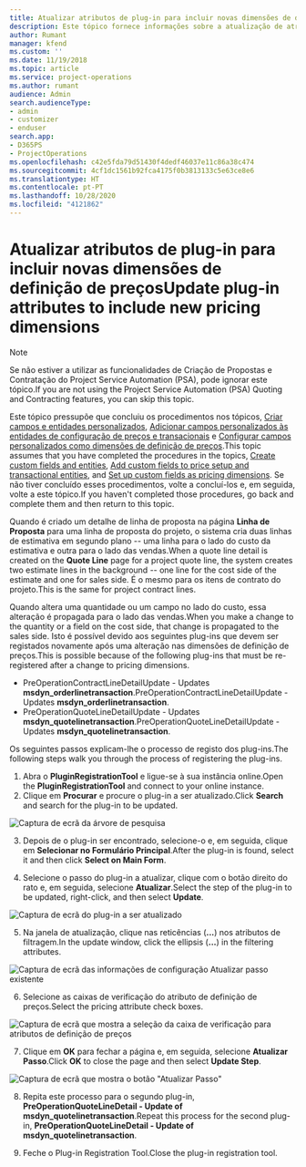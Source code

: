 ```yaml
---
title: Atualizar atributos de plug-in para incluir novas dimensões de definição de preços
description: Este tópico fornece informações sobre a atualização de atributos de plug-in para dimensões de definição de preços.
author: Rumant
manager: kfend
ms.custom: ''
ms.date: 11/19/2018
ms.topic: article
ms.service: project-operations
ms.author: rumant
audience: Admin
search.audienceType:
- admin
- customizer
- enduser
search.app:
- D365PS
- ProjectOperations
ms.openlocfilehash: c42e5fda79d51430f4dedf46037e11c86a38c474
ms.sourcegitcommit: 4cf1dc1561b92fca4175f0b3813133c5e63ce8e6
ms.translationtype: HT
ms.contentlocale: pt-PT
ms.lasthandoff: 10/28/2020
ms.locfileid: "4121862"
---
```

# <a name="update-plug-in-attributes-to-include-new-pricing-dimensions"></a><span data-ttu-id="6d07b-103">Atualizar atributos de plug-in para incluir novas dimensões de definição de preços</span><span class="sxs-lookup"><span data-stu-id="6d07b-103">Update plug-in attributes to include new pricing dimensions</span></span>

> [!NOTE]
> <span data-ttu-id="6d07b-104">Se não estiver a utilizar as funcionalidades de Criação de Propostas e Contratação do Project Service Automation (PSA), pode ignorar este tópico.</span><span class="sxs-lookup"><span data-stu-id="6d07b-104">If you are not using the Project Service Automation (PSA) Quoting and Contracting features, you can skip this topic.</span></span>

<span data-ttu-id="6d07b-105">Este tópico pressupõe que concluiu os procedimentos nos tópicos, [Criar campos e entidades personalizados](create-custom-fields-entities.md), [Adicionar campos personalizados às entidades de configuração de preços e transacionais](field-references.md) e [Configurar campos personalizados como dimensões de definição de preços](set-up-pricing-dimensions.md).</span><span class="sxs-lookup"><span data-stu-id="6d07b-105">This topic assumes that you have completed the procedures in the topics, [Create custom fields and entities](create-custom-fields-entities.md), [Add custom fields to price setup and transactional entities](field-references.md), and [Set up custom fields as pricing dimensions](set-up-pricing-dimensions.md).</span></span> <span data-ttu-id="6d07b-106">Se não tiver concluído esses procedimentos, volte a concluí-los e, em seguida, volte a este tópico.</span><span class="sxs-lookup"><span data-stu-id="6d07b-106">If you haven't completed those procedures, go back and complete them and then return to this topic.</span></span>

<span data-ttu-id="6d07b-107">Quando é criado um detalhe de linha de proposta na página **Linha de Proposta** para uma linha de proposta do projeto, o sistema cria duas linhas de estimativa em segundo plano -- uma linha para o lado do custo da estimativa e outra para o lado das vendas.</span><span class="sxs-lookup"><span data-stu-id="6d07b-107">When a quote line detail is created on the **Quote Line** page for a project quote line, the system creates two estimate lines in the background -- one line for the cost side of the estimate and one for sales side.</span></span> <span data-ttu-id="6d07b-108">É o mesmo para os itens de contrato do projeto.</span><span class="sxs-lookup"><span data-stu-id="6d07b-108">This is the same  for project contract lines.</span></span>

<span data-ttu-id="6d07b-109">Quando altera uma quantidade ou um campo no lado do custo, essa alteração é propagada para o lado das vendas.</span><span class="sxs-lookup"><span data-stu-id="6d07b-109">When you make a change to the quantity or a field on the cost side, that change is propagated to the sales side.</span></span> <span data-ttu-id="6d07b-110">Isto é possível devido aos seguintes plug-ins que devem ser registados novamente após uma alteração nas dimensões de definição de preços.</span><span class="sxs-lookup"><span data-stu-id="6d07b-110">This is possible because of the following plug-ins that must be re-registered after a change to pricing dimensions.</span></span>

- <span data-ttu-id="6d07b-111">PreOperationContractLineDetailUpdate - Updates **msdyn_orderlinetransaction**.</span><span class="sxs-lookup"><span data-stu-id="6d07b-111">PreOperationContractLineDetailUpdate - Updates **msdyn_orderlinetransaction**.</span></span>
- <span data-ttu-id="6d07b-112">PreOperationQuoteLineDetailUpdate - Updates **msdyn_quotelinetransaction**.</span><span class="sxs-lookup"><span data-stu-id="6d07b-112">PreOperationQuoteLineDetailUpdate - Updates **msdyn_quotelinetransaction**.</span></span>

<span data-ttu-id="6d07b-113">Os seguintes passos explicam-lhe o processo de registo dos plug-ins.</span><span class="sxs-lookup"><span data-stu-id="6d07b-113">The following steps walk you through the process of registering the plug-ins.</span></span>

1. <span data-ttu-id="6d07b-114">Abra o **PluginRegistrationTool** e ligue-se à sua instância online.</span><span class="sxs-lookup"><span data-stu-id="6d07b-114">Open the **PluginRegistrationTool** and connect to your online instance.</span></span>
2. <span data-ttu-id="6d07b-115">Clique em **Procurar** e procure o plug-in a ser atualizado.</span><span class="sxs-lookup"><span data-stu-id="6d07b-115">Click **Search** and search for the plug-in to be updated.</span></span>

 ![Captura de ecrã da árvore de pesquisa](media/PRT-1.png)

3. <span data-ttu-id="6d07b-117">Depois de o plug-in ser encontrado, selecione-o e, em seguida, clique em **Selecionar no Formulário Principal**.</span><span class="sxs-lookup"><span data-stu-id="6d07b-117">After the plug-in is found, select it and then click **Select on Main Form**.</span></span>

4. <span data-ttu-id="6d07b-118">Selecione o passo do plug-in a atualizar, clique com o botão direito do rato e, em seguida, selecione **Atualizar**.</span><span class="sxs-lookup"><span data-stu-id="6d07b-118">Select the step of the plug-in to be updated, right-click, and then select **Update**.</span></span>

 ![Captura de ecrã do plug-in a ser atualizado](media/PRT-2.png)
 
5. <span data-ttu-id="6d07b-120">Na janela de atualização, clique nas reticências (**...**) nos atributos de filtragem.</span><span class="sxs-lookup"><span data-stu-id="6d07b-120">In the update window, click the ellipsis (**...**) in the filtering attributes.</span></span>

 ![Captura de ecrã das informações de configuração Atualizar passo existente](media/PRT-3.png)
 
6. <span data-ttu-id="6d07b-122">Selecione as caixas de verificação do atributo de definição de preços.</span><span class="sxs-lookup"><span data-stu-id="6d07b-122">Select the pricing attribute check boxes.</span></span>

 ![Captura de ecrã que mostra a seleção da caixa de verificação para atributos de definição de preços](media/PRT-4.png)

7. <span data-ttu-id="6d07b-124">Clique em **OK** para fechar a página e, em seguida, selecione **Atualizar Passo**.</span><span class="sxs-lookup"><span data-stu-id="6d07b-124">Click **OK** to close the page and then select **Update Step**.</span></span>

 ![Captura de ecrã que mostra o botão "Atualizar Passo"](media/PRT-5.png)
 
8. <span data-ttu-id="6d07b-126">Repita este processo para o segundo plug-in, **PreOperationQuoteLineDetail - Update of msdyn_quotelinetransaction**.</span><span class="sxs-lookup"><span data-stu-id="6d07b-126">Repeat this process for the second plug-in, **PreOperationQuoteLineDetail - Update of msdyn_quotelinetransaction**.</span></span>

9. <span data-ttu-id="6d07b-127">Feche o Plug-in Registration Tool.</span><span class="sxs-lookup"><span data-stu-id="6d07b-127">Close the plug-in registration tool.</span></span>

